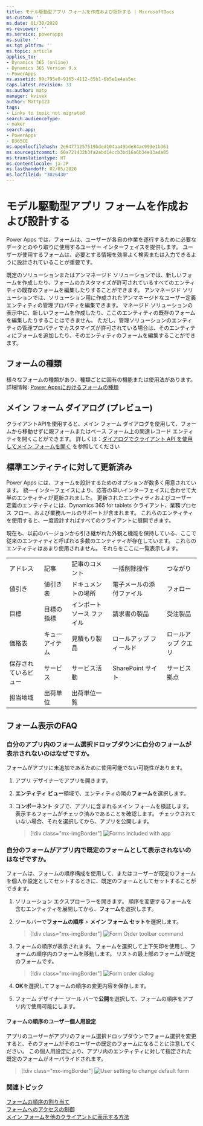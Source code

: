 ```yaml
---
title: モデル駆動型アプリ フォームを作成および設計する | MicrosoftDocs
ms.custom: ''
ms.date: 01/30/2020
ms.reviewer: ''
ms.service: powerapps
ms.suite: ''
ms.tgt_pltfrm: ''
ms.topic: article
applies_to:
- Dynamics 365 (online)
- Dynamics 365 Version 9.x
- PowerApps
ms.assetid: 99c795e0-9165-4112-85b1-6b5e1a4aa5ec
caps.latest.revision: 33
ms.author: matp
manager: kvivek
author: Mattp123
tags:
- Links to topic not migrated
search.audienceType:
- maker
search.app:
- PowerApps
- D365CE
ms.openlocfilehash: 2e64771257519bded104aa49bde84ac993e1b361
ms.sourcegitcommit: 60a721432b3fa2abd14ccb3bd16a6b34e13ada85
ms.translationtype: HT
ms.contentlocale: ja-JP
ms.lasthandoff: 02/05/2020
ms.locfileid: "3026430"
---
```

# <a name="create-and-design-model-driven-app-forms"></a>モデル駆動型アプリ フォームを作成および設計する 

Power Apps では、フォームは、ユーザーが各自の作業を遂行するために必要なデータとのやり取りに使用するユーザー インターフェイスを提供します。 ユーザーが使用するフォームは、必要とする情報を効率よく検索または入力できるように設計されていることが重要です。 

既定のソリューションまたはアンマネージド ソリューションでは、新しいフォームを作成したり、フォームのカスタマイズが許可されているすべてのエンティティの既存のフォームを編集したりすることができます。 アンマネージド ソリューションでは、ソリューション用に作成されたアンマネージドなユーザー定義エンティティの管理プロパティを編集できます。
マネージド ソリューションの表示中に、新しいフォームを作成したり、ここのエンティティの既存のフォームを編集したりすることはできません。 ただし、管理ソリューションのエンティティの管理プロパティでカスタマイズが許可されている場合は、そのエンティティにフォームを追加したり、そのエンティティのフォームを編集することができます。 
  

<a name="BKMK_TypesOfForms"></a> 
## <a name="type-of-forms"></a>フォームの種類
様々なフォームの種類があり、種類ごとに固有の機能または使用法があります。 詳細情報: [Power Appsにおけるフォームの種類](types-forms.md)  

## <a name="main-form-dialogs-preview"></a>メイン フォーム ダイアログ (プレビュー)
クライアントAPIを使用すると、メイン フォーム ダイアログを使用して、フォームから移動せずに親フォームまたはベース フォーム上の関連レコード エンティティを開くことができます。 詳しくは：[ダイアログでクライアント API を使用してメイン フォームを開く](../../developer/model-driven-apps/customize-entity-forms.md#open-main-form-in-a-dialog-using-client-api) を参照してください 
  
<a name="BKMK_FormDifferencesByEntity"></a>   
## <a name="updated-versus-classic-entities"></a>標準エンティティに対して更新済み  
Power Apps には、フォームを設計するためのオプションが数多く用意されています。 統一インターフェイスにより、応答の早いインターフェイスに合わせて大半のエンティティが更新されました。 更新されたエンティティおよびユーザー定義のエンティティには、Dynamics 365 for tablets クライアント、業務プロセス フロー、および業務ルールのサポートが含まれます。 これらのエンティティを使用すると、一度設計すればすべてのクライアントに展開できます。  
  
現在も、以前のバージョンから引き継がれた外観と機能を保持している、ここで従来のエンティティと呼ばれる多数のエンティティが存在しています。 これらのエンティティはあまり使用されません。 それらをここに一覧表示します。  
  
||||||  
|-|-|-|-|-|  
|アドレス|記事 |記事のコメント |一括削除操作 |つながり |  
|値引き |値引き表 |ドキュメントの場所 |電子メールの添付ファイル|フォロー|  
|目標 |目標の指標|インポート ソース ファイル |請求書の製品|受注製品 |  
|価格表 |キュー アイテム |見積もり製品|ロールアップ フィールド|ロールアップ クエリ|  
|保存されているビュー|サービス|サービス活動|SharePoint サイト|サービス拠点|  
|担当地域|出荷単位|出荷単位一覧|||  

  
## <a name="form-display-faq"></a>フォーム表示のFAQ

### <a name="why-is-my-form-not-visible-in-the-form-selector-drop-down-in-my-app"></a>自分のアプリ内のフォーム選択ドロップダウンに自分のフォームが表示されないのはなぜですか。
フォームがアプリに未追加であるために使用可能でない可能性があります。
1. アプリ デザイナーでアプリを開きます。
2. **エンティティ ビュー**領域で、エンティティの隣の**フォーム**を選択します。
3. **コンポーネント** タブで、アプリに含まれるメイン フォームを検証します。 表示するフォームがチェック済みであることを確認します。 チェックされていない場合、それを選択してから、アプリを公開します。

   > [!div class="mx-imgBorder"] 
   > ![](media/forms-included-in-app.png "Forms included with app")
   
### <a name="why-isnt-my-form-displayed-as-the-default-form-in-the-app"></a>自分のフォームがアプリ内で既定のフォームとして表示されないのはなぜですか。
フォームは、フォームの順序構成を使用して、またはユーザーが既定のフォームを個人か設定としてセットするときに、既定のフォームとしてセットすることができます。
1. ソリューション エクスプローラーを開きます。 順序を変更するフォームを含むエンティティを展開してから、**フォーム**を選択します。
2. ツールバーで**フォームの順序** > **メイン フォーム セット**を選択します。 

   > [!div class="mx-imgBorder"] 
   > ![](media/form-order-toolbar.png "Form Order toolbar command")
   
3. フォームの順序が表示されます。 フォームを選択して上下矢印を使用し、フォームの順序内のフォームを移動します。 リストの最上部のフォームが既定のフォームです。 

   > [!div class="mx-imgBorder"] 
   > ![](media/form-order-dialog.png "Form order dialog")
   
4. **OK**を選択してフォームの順序の変更内容を保存します。
5. フォーム デザイナー ツール バーで**公開**を選択して、フォームの順序をアプリ内で使用可能にします。
 
#### <a name="form-order-user-personalization-setting"></a>フォームの順序のユーザー個人用設定
アプリのユーザーがアプリのフォーム選択ドロップダウンでフォーム選択を変更すると、そのフォームがそのユーザーの既定のフォームになることに注意してください。 この個人用設定により、アプリ内のエンティティに対して指定された既定のフォームがオーバライドされます。

   > [!div class="mx-imgBorder"] 
   > ![](media/change-form-user-setting.png "User setting to change default form")
   
### <a name="related-topics"></a>関連トピック  
    
[フォームの順序の割り当て](assign-form-order.md) <br />
[フォームへのアクセスの制御](control-access-forms.md) <br />
[メイン フォームを他のクライアントに表示する方法](main-form-presentations.md) <br />
